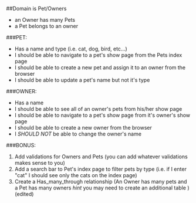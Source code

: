 ##Domain is Pet/Owners
* an Owner has many Pets
* a Pet belongs to an owner

###PET:
* Has a name and type (i.e. cat, dog, bird, etc...)
* I should be able to navigate to a pet's show page from the Pets index page
* I should be able to create a new pet and assign it to an owner from the browser
* I should be able to update a pet's name but not it's type

###OWNER:
* Has a name
* I should be able to see all of an owner's pets from his/her show page
* I should be able to navigate to a pet's show page from it's owner's show page
* I should be able to create a new owner from the browser
* I *SHOULD NOT* be able to change the owner's name

###BONUS:
1.  Add validations for Owners and Pets (you can add whatever validations makes sense to you)
2. Add a search bar to Pet's index page to filter pets by type (i.e. if I enter "cat" I should see only the cats on the index page)
3. Create a Has_many_through relationship (An Owner has many pets and a Pet has many owners  *hint* you may need to create an additional table ) (edited)
